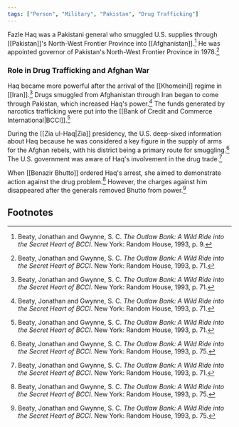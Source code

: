 ```yaml
---
tags: ["Person", "Military", "Pakistan", "Drug Trafficking"]
---
```

Fazle Haq was a Pakistani general who smuggled U.S. supplies through [[Pakistan]]'s North-West Frontier Province into [[Afghanistan]].[^1] He was appointed governor of Pakistan's North-West Frontier Province in 1978.[^2]

### Role in Drug Trafficking and Afghan War

Haq became more powerful after the arrival of the [[Khomeini]] regime in [[Iran]].[^3] Drugs smuggled from Afghanistan through Iran began to come through Pakistan, which increased Haq's power.[^4] The funds generated by narcotics trafficking were put into the [[Bank of Credit and Commerce International|BCCI]].[^5]

During the [[Zia ul-Haq|Zia]] presidency, the U.S. deep-sixed information about Haq because he was considered a key figure in the supply of arms for the Afghan rebels, with his district being a primary route for smuggling.[^6] The U.S. government was aware of Haq's involvement in the drug trade.[^7]

When [[Benazir Bhutto]] ordered Haq's arrest, she aimed to demonstrate action against the drug problem.[^8] However, the charges against him disappeared after the generals removed Bhutto from power.[^9]

## Footnotes

[^1]: Beaty, Jonathan and Gwynne, S. C. *The Outlaw Bank: A Wild Ride into the Secret Heart of BCCI*. New York: Random House, 1993, p. 9.
[^2]: Beaty, Jonathan and Gwynne, S. C. *The Outlaw Bank: A Wild Ride into the Secret Heart of BCCI*. New York: Random House, 1993, p. 71.
[^3]: Beaty, Jonathan and Gwynne, S. C. *The Outlaw Bank: A Wild Ride into the Secret Heart of BCCI*. New York: Random House, 1993, p. 71.
[^4]: Beaty, Jonathan and Gwynne, S. C. *The Outlaw Bank: A Wild Ride into the Secret Heart of BCCI*. New York: Random House, 1993, p. 71.
[^5]: Beaty, Jonathan and Gwynne, S. C. *The Outlaw Bank: A Wild Ride into the Secret Heart of BCCI*. New York: Random House, 1993, p. 71.
[^6]: Beaty, Jonathan and Gwynne, S. C. *The Outlaw Bank: A Wild Ride into the Secret Heart of BCCI*. New York: Random House, 1993, p. 75.
[^7]: Beaty, Jonathan and Gwynne, S. C. *The Outlaw Bank: A Wild Ride into the Secret Heart of BCCI*. New York: Random House, 1993, p. 71.
[^8]: Beaty, Jonathan and Gwynne, S. C. *The Outlaw Bank: A Wild Ride into the Secret Heart of BCCI*. New York: Random House, 1993, p. 75.
[^9]: Beaty, Jonathan and Gwynne, S. C. *The Outlaw Bank: A Wild Ride into the Secret Heart of BCCI*. New York: Random House, 1993, p. 75.
